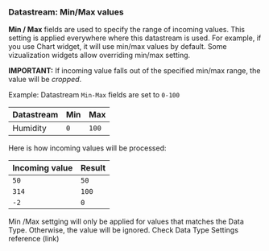 ### Datastream: Min/Max values

**Min / Max** fields are used to specify the range of incoming values.
This setting is applied everywhere where this datastream is used. For example, if you use Chart widget, it will use min/max values by default. Some vizualization widgets allow overriding min/max setting.

**IMPORTANT:** If incoming value falls out of the specified min/max range, the value will be *cropped*. 

Example: Datastream `Min-Max` fields are set to `0-100`

| Datastream | Min | Max |
|----------------|--------|--------|
| Humidity             | `0`     | `100`|

Here is how incoming values will be processed:

| Incoming value | Result |
|----------------|--------|
| `50`             | `50`     |
| `314`            | `100`    |
|`-2`             | `0`      |


Min /Max settging will only be applied for values that matches the Data Type. Otherwise, the value will be ignored. Check Data Type Settings reference (link)
